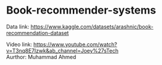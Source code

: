 # Book-recommender-systems
Data link: https://www.kaggle.com/datasets/arashnic/book-recommendation-dataset

Video link: https://www.youtube.com/watch?v=T3nq8E7Izwk&ab_channel=Joey%27sTech
<br>
Aurthor: Muhammad Ahmed